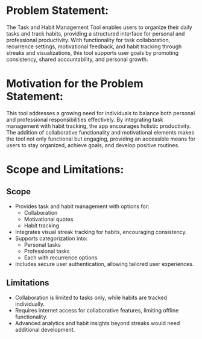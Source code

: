 # Problem Statement:
 The Task and Habit Management Tool enables users to organize their
 daily tasks and track habits, providing a structured interface for personal
 and professional productivity. With functionality for task collaboration,
 recurrence settings, motivational feedback, and habit tracking through
 streaks and visualizations, this tool supports user goals by promoting
 consistency, shared accountability, and personal growth.
# Motivation for the Problem Statement:
 This tool addresses a growing need for individuals to balance both
 personal and professional responsibilities effectively. By integrating task
 management with habit tracking, the app encourages holistic
 productivity. The addition of collaborative functionality and motivational
 elements makes the tool not only functional but engaging, providing an
 accessible means for users to stay organized, achieve goals, and
 develop positive routines.
# Scope and Limitations:
 ## Scope

- Provides task and habit management with options for:
  - Collaboration
  - Motivational quotes
  - Habit tracking
- Integrates visual streak tracking for habits, encouraging consistency.
- Supports categorization into:
  - Personal tasks
  - Professional tasks
  - Each with recurrence options
- Includes secure user authentication, allowing tailored user experiences.

## Limitations

- Collaboration is limited to tasks only, while habits are tracked individually.
- Requires internet access for collaborative features, limiting offline functionality.
- Advanced analytics and habit insights beyond streaks would need additional development.
